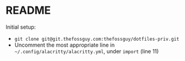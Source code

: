 # README

Initial setup:
 - `git clone git@git.thefossguy.com:thefossguy/dotfiles-priv.git`
 - Uncomment the most appropriate line in `~/.config/alacritty/alacritty.yml`, under `import` (line 11)
